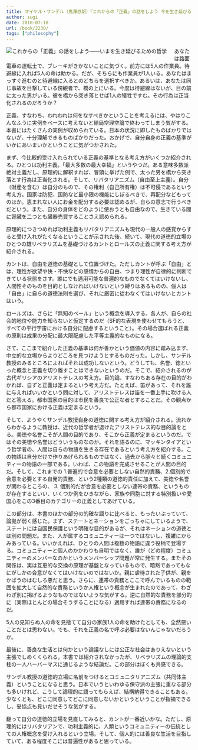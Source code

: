 ```yaml
---
title: マイケル・サンデル（鬼澤忍訳）『これからの「正義」の話をしよう 今を生き延びるための哲学』
author: sugi
date: 2010-07-18
url: /book/2230/
tags: ["philosophy"]
---
```

<a href="http://www.amazon.co.jp/exec/obidos/ASIN/4152091312/chezsugi-22/ref=nosim/" name="amazletlink" target="_blank"><img src="http://i1.wp.com/ecx.images-amazon.com/images/I/51Q0PB1aBmL._SL160_.jpg?w=660" alt="これからの「正義」の話をしよう――いまを生き延びるための哲学" class="alignleft" style="float: left; margin: 0 20px 20px 0;" data-recalc-dims="1" /></a>

あなたは路面電車の運転士で、ブレーキがきかないことに気づく。前方には5人の作業員。待避線に入れば5人の命は助かる。だが、そちらにも作業員が1人いる。あなたはまっすぐ進むのと待避線に入るとのどちらを選択すべきか。あるいは、あなたは同じ事故を目撃している傍観者で、橋の上にいる。今度は待避線はないが、目の前に太った男がいる。彼を橋から突き落とせば1人の犠牲ですむ。その行為は正当化されるのだろうか？

正義、すなわち、われわれは何をなすべきかということを考えるには、やはりこんなふうに実例をベースに考えないと結局空理空論で終わってしまう気がする。本書にはたくさんの実例が収められている。日本の状況に即したものばかりではないが、十分理解できるものばかりだった。おかげで、自分自身の正義の基準がいかにあいまいかということに気がつかされた。

まず、今比較的受け入れられている正義の基準となる考え方がいくつか紹介される。ひとつは功利主義。「最大多数の最大幸福」というやつだ。ある意味多数派絶対主義だし、原理的に解釈すれば、冒頭に挙げた例で、太った男を橋から突き落とす行為は正当化される。そして、リバタリアニズム（自由至上主義）。自分（財産を含む）は自分のもので、その権利（自己所有権）は不可侵であるという考え方。国家は防犯、国防など最小限の機能にしぼるべきで、再配分などもってのほか。恵まれない人にお金を配分する必要は認めるが、自らの意志で行うべきだという。また、自分の身体をどのように使おうとも自由なので、生きている間に腎臓を二つとも臓器売買することさえ認められる。

原理的につきつめれば功利主義もリバタリアニズムも現代の一般人の感覚からすると受け入れがたくなるということが示された後、続いて、現代の道徳的立場のひとつの雄リベラリズムを基礎づけるカントとロールズの正義に関する考え方が紹介される。

カントは、自由を道徳の基礎として位置づけた。ただしカントが呼ぶ「自由」とは、理性が欲望や快・不快などの感情からの自由、つまり理性が自律的に判断できている状態をさす。誰にでも適用可能な普遍的なものでなくてはいけないし、人間性そのものを目的としなければいけないという縛りはあるものの、個人は「自由」に自らの道徳法則を選び、それに厳密に従わなくてはいけないとカントはいう。

ロールズは、さらに「無知のベール」という概念を導入する。各人が、自らの社会的地位や能力を知らないと仮定するのだ（SF的な表現を使わせてもらうと、すべての平行宇宙における自分に配慮するということ）。その場合選ばれる正義の原則は成果の分配に最大限配慮した平等主義的なものになる。

さて、ここまで紹介した正義の基準は何が善かという価値の内容に踏み込まず、中立的な立場からよりどころを見つけようとするものだった。しかし、サンデル教授のみるところによればそれは成功しないという。どうしても、名誉、徳といった概念と正義を切り離すことはできないというのだ。そこで、紹介されるのが古代ギリシアのアリストテレスの考え方。目的論、すなわちある存在の目的がわかれば、自ずと正義は定まるという考え方だ。たとえば、笛があって、それを誰に与えればいいかという問に対して、アリストテレスは笛を一番上手に吹ける人だと答える。都市国家の目的は市民を善良で公正な者とすることだ。その観点から都市国家における正義は定まるという。

そして、ようやくサンデル教授自身の道徳に関する考え方が紹介される。流れからわかるように教授は、近代の哲学者が退けたアリストテレス的な目的論をとる。美徳や名誉こそが人間の目的であり、そこから正義が定まるというのだ。ではその美徳や名誉はどういうものなのか。それを語るのに、マッキンタイアという哲学者の、人間は自らの物語を生きる存在であるという考え方を紹介する。この物語は自分だけで作りあげられるものではなく、過去から脈々と続くコミュニティーの物語の一部である。いわば、この物語を完成させることが人間の目的だ。そして、これまでの 1.普遍的で合意を必要としない自然的責務、2.個別的で合意を必要とする自発的責務、という2種類の道徳的責任に加えて、美徳や名誉が関わるところの、 3. 個別的だが合意を必要としない連帯の責務、というものが存在するといい、いくつか例をひきながら、家族や同胞に対する特別扱いや愛国心をこの3番目のカテゴリーの正義としてあげている。

この部分は、本書のほかの部分の的確な語りに比べると、もったいぶっていて、論拠が弱く感じた。まず、ステートとネーションをごっちゃにしているようで、ステートには自国民保護という明確な目的があるが、それはネーションの道徳とは別の問題だ。また、人が属するコミュニティーは一つではないし、複雑にからみあっている。いいかえれば、ひとりの人間は複数の物語に違う役柄で登場する。コミュニティーと個人のかかわりも自明ではなく、誰が（どの程度）コミュニティーのメンバーなのかというメンバーシップ問題が常に発生する。またその関係は、実は互恵的な交換の原理が基盤となっているもので、暗黙であってもなにがしかの合意がなくてはいけないのではないか。親に虐待された子供が、親をかばうのはむしろ悪だと思う。さらに、連帯の責務とここで呼んでいるものの範囲を拡大して自然的な責務というか人権という概念が生まれたのであって、わざわざ別に掲げるようなものではないような気がする。逆に自然的な責務を部分的に（実際ほとんどの場合そうすることになる）適用すれば連帯の責務になるのだ。

5人の見知らぬ人の命を見捨てて自分の家族1人の命を助けたとしても、全然悪いことだとは思わない。でも、それを正義の名で呼ぶ必要はないんじゃないだろうか。

最後に、善良な生活とは何かという論議なしには公正な社会はありえないという主張でしめくくられる。本書では紹介されなかったが、リベラリズムの理論的支柱の一人ハーバーマスに通じるような結論だ。この部分はぼくも共感できる。

サンデル教授の道徳的立場に名前をつけるとコミュニタリアニズム（共同体主義）ということになると思う。日本でいうといわゆる保守派の主張に重なる部分も多いけれど、こうして論理的に語ってもらえば、結構納得できることもある。少なくとも、どこに同意してどこに同意しないかというということが指摘できるし、妥協点も見いだせそうな気がする。

翻って自分の道徳的立場を見直してみると、カントが一番近いかな。ただし、原理的にはリバタリアンで、功利主義的に、人類というコミュニティーの伝統としての人権概念を受け入れるという立場。そして、個人的には善良な生活を目指していて、ある程度そこには普遍性があると思っている。
